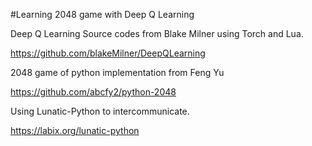 #Learning 2048 game with Deep Q Learning


Deep Q Learning Source codes from Blake Milner using Torch and Lua.


https://github.com/blakeMilner/DeepQLearning

2048 game of python implementation from Feng Yu


https://github.com/abcfy2/python-2048

Using Lunatic-Python to intercommunicate.


https://labix.org/lunatic-python
